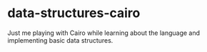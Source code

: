 # data-structures-cairo
Just me playing with Cairo while learning about the language and implementing basic data structures.
